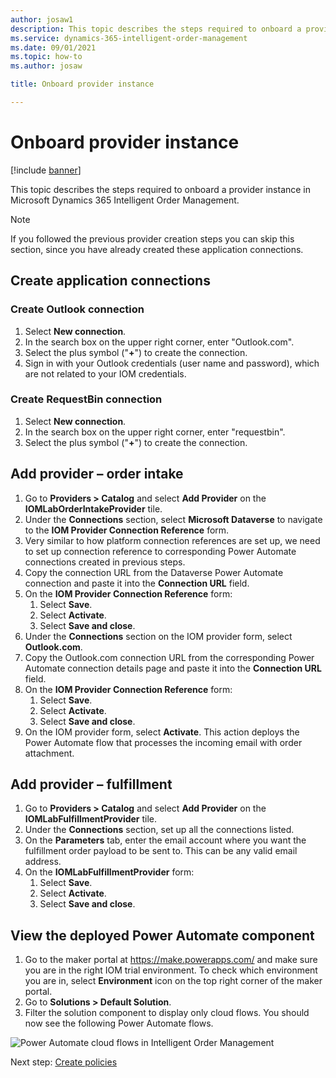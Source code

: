 ```yaml
---
author: josaw1
description: This topic describes the steps required to onboard a provider instance in Microsoft Dynamics 365 Intelligent Order Management.
ms.service: dynamics-365-intelligent-order-management
ms.date: 09/01/2021
ms.topic: how-to
ms.author: josaw

title: Onboard provider instance

---
```


# Onboard provider instance

[!include [banner](includes/banner.md)]

This topic describes the steps required to onboard a provider instance in Microsoft Dynamics 365 Intelligent Order Management.

> [!NOTE]
> If you followed the previous provider creation steps you can skip this section, since you have already created these application connections.

## Create application connections

### Create Outlook connection

1. Select **New connection**.
1. In the search box on the upper right corner, enter "Outlook.com".
1. Select the plus symbol ("**+**") to create the connection.
1. Sign in with your Outlook credentials (user name and password), which are not related to your IOM credentials.

### Create RequestBin connection

1. Select **New connection**.
1. In the search box on the upper right corner, enter "requestbin".
1. Select the plus symbol ("**+**") to create the connection.

## Add provider – order intake

1. Go to **Providers \> Catalog** and select **Add Provider** on the **IOMLabOrderIntakeProvider** tile.
1. Under the **Connections** section, select **Microsoft Dataverse** to navigate to the **IOM Provider Connection Reference** form.
1. Very similar to how platform connection references are set up, we need to set up connection reference to corresponding Power Automate connections created in previous steps. 
1. Copy the connection URL from the Dataverse Power Automate connection and paste it into the **Connection URL** field. 
1. On the **IOM Provider Connection Reference** form: 
    1. Select **Save**. 
    1. Select **Activate**.
    1. Select **Save and close**.
1. Under the **Connections** section on the IOM provider form, select **Outlook.com**.
1. Copy the Outlook.com connection URL from the corresponding Power Automate connection details page and paste it into the **Connection URL** field.
1. On the **IOM Provider Connection Reference** form: 
    1. Select **Save**. 
    1. Select **Activate**.
    1. Select **Save and close**.
1. On the IOM provider form, select **Activate**. This action deploys the Power Automate flow that processes the incoming email with order attachment.

## Add provider – fulfillment 

1. Go to **Providers \> Catalog** and select **Add Provider** on the **IOMLabFulfillmentProvider** tile.
1. Under the **Connections** section, set up all the connections listed. 
1. On the **Parameters** tab, enter the email account where you want the fulfillment order payload to be sent to. This can be any valid email address. 
1. On the **IOMLabFulfillmentProvider** form: 
    1. Select **Save**. 
    1. Select **Activate**.
    1. Select **Save and close**.

## View the deployed Power Automate component

1. Go to the maker portal at https://make.powerapps.com/ and make sure you are in the right IOM trial environment. To check which environment you are in, select **Environment** icon on the top right corner of the maker portal.
1. Go to **Solutions \> Default Solution**. 
1. Filter the solution component to display only cloud flows. You should now see the following Power Automate flows.

![Power Automate cloud flows in Intelligent Order Management](./media/power-automate-cloud-flows-3.PNG)

Next step: [Create policies](lab-create-policies.md)

